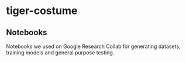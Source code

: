 # tiger-costume
## Notebooks

Notebooks we used on Google Research Collab for generating datasets, training models and general purpose testing.
